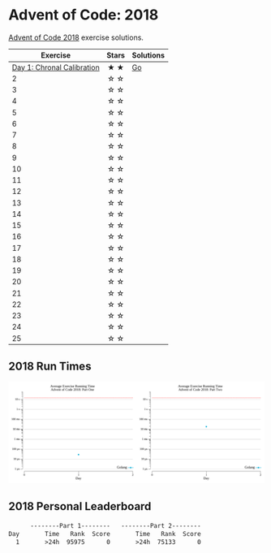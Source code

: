 # Advent of Code: 2018

[Advent of Code 2018](https://adventofcode.com/2018) exercise solutions.

<!-- ★ ☆ -->

| Exercise                                                      | Stars | Solutions                      |
|---------------------------------------------------------------|:-----:|--------------------------------|
| [Day 1: Chronal Calibration](01-chronalCalibration/README.md) |  ★ ★  | [Go](01-chronalCalibration/go) |
| 2                                                             |  ☆ ☆  |                                |
| 3                                                             |  ☆ ☆  |                                |
| 4                                                             |  ☆ ☆  |                                |
| 5                                                             |  ☆ ☆  |                                |
| 6                                                             |  ☆ ☆  |                                |
| 7                                                             |  ☆ ☆  |                                |
| 8                                                             |  ☆ ☆  |                                |
| 9                                                             |  ☆ ☆  |                                |
| 10                                                            |  ☆ ☆  |                                |
| 11                                                            |  ☆ ☆  |                                |
| 12                                                            |  ☆ ☆  |                                |
| 13                                                            |  ☆ ☆  |                                |
| 14                                                            |  ☆ ☆  |                                |
| 15                                                            |  ☆ ☆  |                                |
| 16                                                            |  ☆ ☆  |                                |
| 17                                                            |  ☆ ☆  |                                |
| 18                                                            |  ☆ ☆  |                                |
| 19                                                            |  ☆ ☆  |                                |
| 20                                                            |  ☆ ☆  |                                |
| 21                                                            |  ☆ ☆  |                                |
| 22                                                            |  ☆ ☆  |                                |
| 23                                                            |  ☆ ☆  |                                |
| 24                                                            |  ☆ ☆  |                                |
| 25                                                            |  ☆ ☆  |                                |

## 2018 Run Times

![2018 exercise run-time graphs](run-times.png)

## 2018 Personal Leaderboard

```text
      --------Part 1--------   --------Part 2--------
Day       Time   Rank  Score       Time   Rank  Score
  1       >24h  95975      0       >24h  75133      0
```
